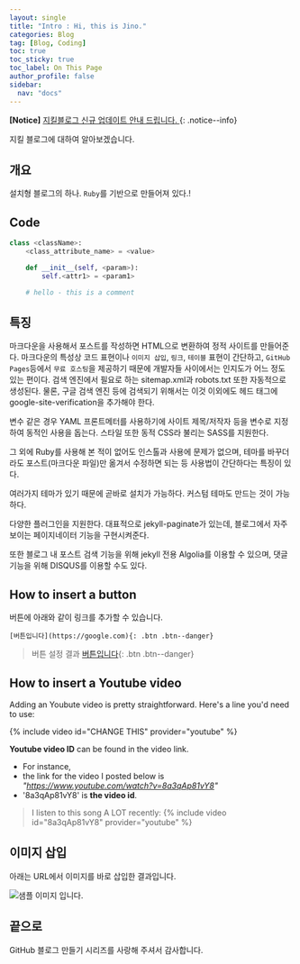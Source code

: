```yaml
---
layout: single
title: "Intro : Hi, this is Jino."
categories: Blog
tag: [Blog, Coding]
toc: true
toc_sticky: true
toc_label: On This Page
author_profile: false
sidebar:
  nav: "docs"
---
```


**[Notice]** [지킬블로그 신규 업데이트 안내 드립니다. ](https://mmistakes.github.io/minimal-mistakes/docs/quick-start-guide/)
{: .notice--info}

지킬 블로그에 대하여 알아보겠습니다.

## 개요

설치형 블로그의 하나. `Ruby`를 기반으로 만들어져 있다.!

## Code

```python
class <className>:
    <class_attribute_name> = <value>

    def __init__(self, <param>):
        self.<attr1> = <param1>

    # hello - this is a comment
```

## 특징

마크다운을 사용해서 포스트를 작성하면 HTML으로 변환하여 정적 사이트를 만들어준다. 마크다운의 특성상 코드 표현이나 `이미지 삽입`, `링크`, `테이블` 표현이 간단하고, `GitHub Pages`등에서 `무료 호스팅`을 제공하기 때문에 개발자들 사이에서는 인지도가 어느 정도 있는 편이다. 검색 엔진에서 필요로 하는 sitemap.xml과 robots.txt 또한 자동적으로 생성된다. 물론, 구글 검색 엔진 등에 검색되기 위해서는 이것 이외에도 헤드 태그에 google-site-verification을 추가해야 한다.

변수 같은 경우 YAML 프론트메터를 사용하기에 사이트 제목/저작자 등을 변수로 지정하여 동적인 사용을 돕는다. 스타일 또한 동적 CSS라 불리는 SASS를 지원한다.

그 외에 Ruby를 사용해 본 적이 없어도 인스톨과 사용에 문제가 없으며, 테마를 바꾸더라도 포스트(마크다운 파일)만 옮겨서 수정하면 되는 등 사용법이 간단하다는 특징이 있다.

여러가지 테마가 있기 때문에 곧바로 설치가 가능하다. 커스텀 테마도 만드는 것이 가능하다.

다양한 플러그인을 지원한다. 대표적으로 jekyll-paginate가 있는데, 블로그에서 자주 보이는 페이지네이터 기능을 구현시켜준다.

또한 블로그 내 포스트 검색 기능을 위해 jekyll 전용 Algolia를 이용할 수 있으며, 댓글 기능을 위해 DISQUS를 이용할 수도 있다.

## How to insert a button

버튼에 아래와 같이 링크를 추가할 수 있습니다.

`[버튼입니다](https://google.com){: .btn .btn--danger}`

> 버튼 설정 결과
> [버튼입니다](https://google.com){: .btn .btn--danger}

## How to insert a Youtube video

Adding an Youbute video is pretty straightforward.
Here's a line you'd need to use:

{% include video id="CHANGE THIS" provider="youtube" %}

**Youtube video ID** can be found in the video link.

- For instance,
- the link for the video I posted below is _"https://www.youtube.com/watch?v=8a3qAp81vY8"_
- '8a3qAp81vY8' is **the video id**.

> I listen to this song A LOT recently:
> {% include video id="8a3qAp81vY8" provider="youtube" %}

## 이미지 삽입

아래는 URL에서 이미지를 바로 삽입한 결과입니다.

![샘플 이미지 입니다.](https://images.unsplash.com/photo-1579353977828-2a4eab540b9a?ixid=MnwxMjA3fDB8MHxzZWFyY2h8MXx8c2FtcGxlfGVufDB8fDB8fA%3D%3D&ixlib=rb-1.2.1&w=1000&q=80)

## 끝으로

GitHub 블로그 만들기 시리즈를 사랑해 주셔서 감사합니다.
